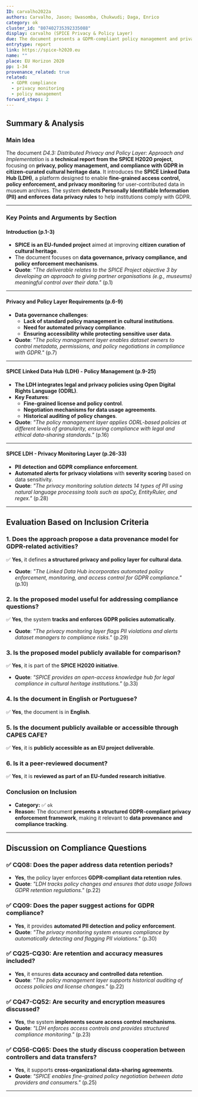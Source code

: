 ```yaml
---
ID: carvalho2022a
authors: Carvalho, Jason; Uwasomba, Chukwudi; Daga, Enrico
category: ok
cluster_id: "807402735392335088"
display: carvalho (SPICE Privacy & Policy Layer)
due: The document presents a GDPR-compliant policy management and privacy monitoring framework for cultural data governance.
entrytype: report
link: https://spice-h2020.eu
name: ""
place: EU Horizon 2020
pp: 1-34
provenance_related: true
related:
  - GDPR compliance
  - privacy monitoring
  - policy management
forward_steps: 2
---
```


## **Summary & Analysis**

### **Main Idea**

The document _D4.3: Distributed Privacy and Policy Layer: Approach and Implementation_ is a **technical report from the SPICE H2020 project**, focusing on **privacy, policy management, and compliance with GDPR in citizen-curated cultural heritage data**. It introduces the **SPICE Linked Data Hub (LDH)**, a platform designed to enable **fine-grained access control, policy enforcement, and privacy monitoring** for user-contributed data in museum archives. The system **detects Personally Identifiable Information (PII) and enforces data privacy rules** to help institutions comply with GDPR.

---

### **Key Points and Arguments by Section**

#### **Introduction (p.1-3)**

- **SPICE is an EU-funded project** aimed at improving **citizen curation of cultural heritage**.
- The document focuses on **data governance, privacy compliance, and policy enforcement mechanisms**.
- **Quote**: _"The deliverable relates to the SPICE Project objective 3 by developing an approach to giving partner organisations (e.g., museums) meaningful control over their data."_ (p.1)

---

#### **Privacy and Policy Layer Requirements (p.6-9)**

- **Data governance challenges**:
    - **Lack of standard policy management in cultural institutions**.
    - **Need for automated privacy compliance**.
    - **Ensuring accessibility while protecting sensitive user data**.
- **Quote**: _"The policy management layer enables dataset owners to control metadata, permissions, and policy negotiations in compliance with GDPR."_ (p.7)

---

#### **SPICE Linked Data Hub (LDH) - Policy Management (p.9-25)**

- **The LDH integrates legal and privacy policies using Open Digital Rights Language (ODRL)**.
- **Key Features**:
    - **Fine-grained license and policy control**.
    - **Negotiation mechanisms for data usage agreements**.
    - **Historical auditing of policy changes**.
- **Quote**: _"The policy management layer applies ODRL-based policies at different levels of granularity, ensuring compliance with legal and ethical data-sharing standards."_ (p.16)

---

#### **SPICE LDH - Privacy Monitoring Layer (p.26-33)**

- **PII detection and GDPR compliance enforcement**.
- **Automated alerts for privacy violations** with **severity scoring** based on data sensitivity.
- **Quote**: _"The privacy monitoring solution detects 14 types of PII using natural language processing tools such as spaCy, EntityRuler, and regex."_ (p.28)

---

## **Evaluation Based on Inclusion Criteria**

### **1. Does the approach propose a data provenance model for GDPR-related activities?**

✅ **Yes**, it defines **a structured privacy and policy layer for cultural data**.

- **Quote**: _"The Linked Data Hub incorporates automated policy enforcement, monitoring, and access control for GDPR compliance."_ (p.10)

### **2. Is the proposed model useful for addressing compliance questions?**

✅ **Yes**, the system **tracks and enforces GDPR policies automatically**.

- **Quote**: _"The privacy monitoring layer flags PII violations and alerts dataset managers to compliance risks."_ (p.29)

### **3. Is the proposed model publicly available for comparison?**

✅ **Yes**, it is part of the **SPICE H2020 initiative**.

- **Quote**: _"SPICE provides an open-access knowledge hub for legal compliance in cultural heritage institutions."_ (p.33)

### **4. Is the document in English or Portuguese?**

✅ **Yes**, the document is in **English**.

### **5. Is the document publicly available or accessible through CAPES CAFE?**

✅ **Yes**, it is **publicly accessible as an EU project deliverable**.

### **6. Is it a peer-reviewed document?**

✅ **Yes**, it is **reviewed as part of an EU-funded research initiative**.

### **Conclusion on Inclusion**

- **Category:** ✅ `ok`
- **Reason:** The document **presents a structured GDPR-compliant privacy enforcement framework**, making it relevant to **data provenance and compliance tracking**.

---

## **Discussion on Compliance Questions**

### ✅ **CQ08:** Does the paper address data retention periods?

- **Yes**, the policy layer enforces **GDPR-compliant data retention rules**.
- **Quote**: _"LDH tracks policy changes and ensures that data usage follows GDPR retention regulations."_ (p.22)

### ✅ **CQ09:** Does the paper suggest actions for GDPR compliance?

- **Yes**, it provides **automated PII detection and policy enforcement**.
- **Quote**: _"The privacy monitoring system ensures compliance by automatically detecting and flagging PII violations."_ (p.30)

### ✅ **CQ25-CQ30:** Are retention and accuracy measures included?

- **Yes**, it ensures **data accuracy and controlled data retention**.
- **Quote**: _"The policy management layer supports historical auditing of access policies and license changes."_ (p.22)

### ✅ **CQ47-CQ52:** Are security and encryption measures discussed?

- **Yes**, the system **implements secure access control mechanisms**.
- **Quote**: _"LDH enforces access controls and provides structured compliance monitoring."_ (p.23)

### ✅ **CQ56-CQ65:** Does the study discuss cooperation between controllers and data transfers?

- **Yes**, it supports **cross-organizational data-sharing agreements**.
- **Quote**: _"SPICE enables fine-grained policy negotiation between data providers and consumers."_ (p.25)

---

